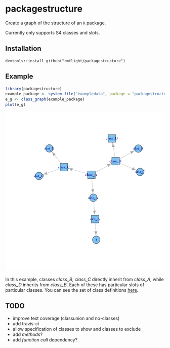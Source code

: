 # packagestructure

Create a graph of the structure of an `R` package.

Currently only supports S4 classes and slots.

## Installation

```
devtools::install_github("rmflight/packagestructure")
```

## Example


```r
library(packagestructure)
example_package <- system.file("exampledata", package = "packagestructure")
e_g <- class_graph(example_package)
plot(e_g)
```

![plot of chunk unnamed-chunk-1](figure/unnamed-chunk-1-1.png) 

In this example, classes *class_B*, *class_C* directly inherit from *class_A*,
while *class_D* inherits from *class_B*. Each of these has particular slots
of particular classes. You can see the set of class definitions [here](https://github.com/rmflight/packagestructure/blob/master/inst/exampledata/R/s4_slotandclass.R).

## TODO

* improve test coverage (classunion and no-classes)
* add travis-ci
* allow specification of classes to show and classes to exclude
* add *methods*?
* add *function call* dependency?
